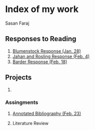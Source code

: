 # Index of my work

Sasan Faraj

## Responses to Reading

1. [Blumenstock Response (Jan. 28)](https://sasan-faraj.github.io/workshop/blumenstock) 
2. [Jahan and Rosling Response (Feb. 4)](https://sasan-faraj.github.io/workshop/jahan_rosling)
3. [Barder Response (Feb. 18)](https://sasan-faraj.github.io/workshop/barder_response)

## Projects
1.



### Assingments

1. [Annotated Bibliography (Feb. 23)](https://sasan-faraj.github.io/workshop/assignment_one) 
  
2. Literature Review


